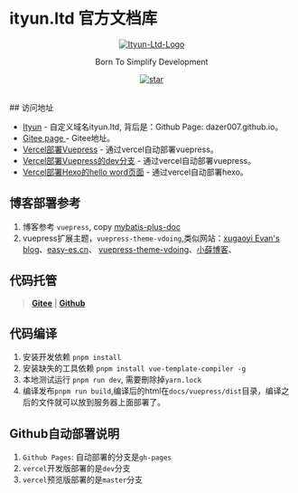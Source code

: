 # ityun.ltd 官方文档库

<p align="center">
  <a href="https://github.com/dazer007/dazer007.github.io">
   <img alt="Ityun-Ltd-Logo" src="https://foruda.gitee.com/avatar/1676900170320132152/93420_dazer007_1616119748.png">
  </a>
</p>

<p align="center">
  Born To Simplify Development
</p>

<p align="center">
  <a href="https://github.com/dazer007/dazer007.github.io">
    <img alt="star" class="no-zoom" src="https://img.shields.io/github/stars/dazer007/dazer007.github.io?style=for-the-badge">
  </a>
</p>

<br/>
## 访问地址

- [Ityun](http://ityun.ltd/) - 自定义域名ityun.ltd, 背后是：Github Page: dazer007.github.io。
- [Gitee page ](https://dazer007.gitee.io) - Gitee地址。
- [Vercel部署Vuepress](https://vuepress.ityun.ltd/) - 通过vercel自动部署vuepress。
- [Vercel部署Vuepress的dev分支](https://dazer007-github-io-git-dev-dazer007.vercel.app) - 通过vercel自动部署vuepress。
- [Vercel部署Hexo的hello word页面](https://vercel.ityun.ltd/) - 通过vercel自动部署hexo。

## 博客部署参考

1. 博客参考 `vuepress`, copy [mybatis-plus-doc](https://github.com/dazer007/dazer007.github.io-doc)
2. vuepress扩展主题，`vuepress-theme-vdoing`,类似网站：[xugaoyi Evan's blog](https://xugaoyi.com/)、[easy-es.cn](https://www.easy-es.cn/)、
[vuepress-theme-vdoing](https://doc.xugaoyi.com/)、[小薛博客](https://blog.xueqimiao.com/)、


## 代码托管

> **[Gitee](https://gitee.com/dazer007/dazer007)** | **[Github](https://github.com/dazer007/dazer007.github.io)**

## 代码编译

1. 安装开发依赖 `pnpm install`
2. 安装缺失的工具依赖 `pnpm install vue-template-compiler -g`
3. 本地测试运行 `pnpm run dev`, 需要刪除掉`yarn.lock`
4. 编译发布`pnpm run build`,编译后的html在`docs/vuepress/dist`目录，编译之后的文件就可以放到服务器上面部署了。

## Github自动部署说明

1. `Github Pages`: 自动部署的分支是`gh-pages`
2. `vercel`开发版部署的是`dev`分支
3. `vercel`预览版部署的是`master`分支